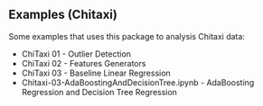 ## Examples (Chitaxi)

Some examples that uses this package to analysis Chitaxi data:

* ChiTaxi 01 - Outlier Detection
* ChiTaxi 02 - Features Generators
* ChiTaxi 03 - Baseline Linear Regression
* Chitaxi-03-AdaBoostingAndDecisionTree.ipynb - AdaBoosting Regression and Decision Tree Regression
